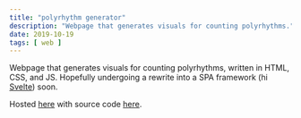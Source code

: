 ```yaml
---
title: "polyrhythm generator"
description: "Webpage that generates visuals for counting polyrhythms."
date: 2019-10-19
tags: [ web ]
---
```

Webpage that generates visuals for counting polyrhythms, written in HTML, CSS, and JS. Hopefully undergoing a rewrite into a SPA framework (hi [Svelte](https://svelte.dev)) soon.

Hosted [here](https://bustinbung.github.io/polyrhythm-generator) with source code [here](https://github.com/bustinbung/polyrhythm-generator).